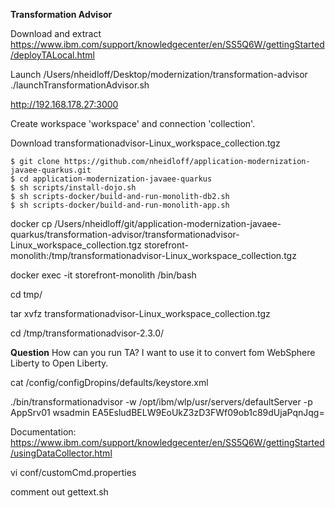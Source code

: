 **Transformation Advisor**

Download and extract
https://www.ibm.com/support/knowledgecenter/en/SS5Q6W/gettingStarted/deployTALocal.html

Launch
/Users/nheidloff/Desktop/modernization/transformation-advisor
./launchTransformationAdvisor.sh

http://192.168.178.27:3000

Create workspace 'workspace' and connection 'collection'.

Download transformationadvisor-Linux_workspace_collection.tgz

```
$ git clone https://github.com/nheidloff/application-modernization-javaee-quarkus.git
$ cd application-modernization-javaee-quarkus
$ sh scripts/install-dojo.sh
$ sh scripts-docker/build-and-run-monolith-db2.sh
$ sh scripts-docker/build-and-run-monolith-app.sh
```

docker cp /Users/nheidloff/git/application-modernization-javaee-quarkus/transformation-advisor/transformationadvisor-Linux_workspace_collection.tgz storefront-monolith:/tmp/transformationadvisor-Linux_workspace_collection.tgz

docker exec -it storefront-monolith /bin/bash

cd tmp/

tar xvfz transformationadvisor-Linux_workspace_collection.tgz

cd /tmp/transformationadvisor-2.3.0/


**Question**
How can you run TA? I want to use it to convert fom WebSphere Liberty to Open Liberty.

cat /config/configDropins/defaults/keystore.xml

./bin/transformationadvisor -w /opt/ibm/wlp/usr/servers/defaultServer -p AppSrv01 wsadmin EA5EsludBELW9EoUkZ3zD3FWf09ob1c89dUjaPqnJqg=

Documentation: https://www.ibm.com/support/knowledgecenter/en/SS5Q6W/gettingStarted/usingDataCollector.html


vi conf/customCmd.properties 

comment out gettext.sh

